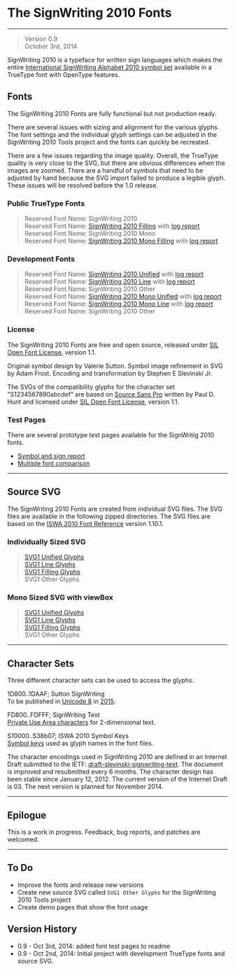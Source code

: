 The SignWriting 2010 Fonts
=====================
- - - 
> Version 0.9  
October 3rd, 2014

SignWriting 2010 is a typeface for written sign languages
which makes the entire [International SignWriting Alphabet 2010 symbol set][19] available in a TrueType font with OpenType features.

Fonts
-------
The SignWriting 2010 Fonts are fully functional but not production ready.  

There are several issues with sizing and alignment for the various glyphs.  The font settings and the individual glyph settings can be adjusted in the SignWriting 2010 Tools project and the fonts can quickly be recreated.

There are a few issues regarding the image quality.  Overall, the TrueType quality is very close to the SVG, but there are obvious differences when the images are zoomed.  There are a handful of symbols that need to be adjusted by hand because the SVG import failed to produce a legible glyph.  These issues will be resolved before the 1.0 release.


### Public TrueType Fonts  
> Reserved Font Name: SignWriting 2010  
Reserved Font Name: [SignWriting 2010 Filling][1] with [log report][2]  
Reserved Font Name: SignWriting 2010 Mono  
Reserved Font Name: [SignWriting 2010 Mono Filling][3] with [log report][4]  

### Development Fonts  
> Reserved Font Name: [SignWriting 2010 Unified][5] with [log report][6]  
Reserved Font Name: [SignWriting 2010 Line][7] with [log report][8]  
Reserved Font Name: SignWriting 2010 Other  
Reserved Font Name: [SignWriting 2010 Mono Unified][9] with [log report][10]  
Reserved Font Name: [SignWriting 2010 Mono Line][11] with [log report][12]  
Reserved Font Name: SignWriting 2010 Other

### License
The SignWriting 2010 Fonts are free and open source, released under
[SIL Open Font License][24], version 1.1.

Original symbol design by Valerie Sutton.
Symbol image refinement in SVG by Adam Frost.
Encoding and transformation by Stephen E Slevinski Jr.

The SVGs of the compatibility glyphs for the character set "S1234567890abcdef" are based on [Source Sans Pro][25]
written by Paul D. Hunt and licensed under [SIL Open Font License][24], version 1.1.

### Test Pages
There are several prototype test pages available for the SignWritig 2010 fonts.

* [Symbol and sign report][27]
* [Multiple font comparison][28]

- - - 

Source SVG
--------------
The SignWriting 2010 Fonts are created from individual SVG files.  The SVG files are available in the following zipped directories.  The SVG files are based on the [ISWA 2010 Font Reference][20] version 1.10.1.

### Individually Sized SVG
> [SVG1 Unified Glyphs][13]  
[SVG1 Line Glyphs][14]  
[SVG1 Filling Glyphs][15]  
SVG1 Other Glyphs  

### Mono Sized SVG with viewBox

> [SVG1 Unified Glyphs][16]  
[SVG1 Line Glyphs][17]  
[SVG1 Filling Glyphs][18]  
SVG1 Other Glyphs
  
- - -

Character Sets
--------------------
Three different character sets can be used to access the glyphs.

1D800..1DAAF; Sutton SignWriting  
To be published in [Unicode 8][21] in [2015][22].

FD800..FDFFF; SignWriting Text  
[Private Use Area characters][26] for 2-dimensional text.

S10000..S38b07; ISWA 2010 Symbol Keys  
[Symbol keys][19] used as glyph names in the font files.

The character encodings used in SignWriting 2010 are defined in an Internet Draft submitted to the IETF: [draft-slevinski-signwriting-text][26].
The document is improved and resubmitted every 6 months.
The character design has been stable since January 12, 2012.
The current version of the Internet Draft is 03.
The next version is planned for November 2014.

- - -

Epilogue
----------
This is a work in progress. Feedback, bug reports, and patches are welcomed.

- - -

To Do
-------
* Improve the fonts and release new versions
* Create new source SVG called `SVG1 Other Glyphs` for the SignWriting 2010 Tools project
* Create demo pages that show the font usage

Version History
------------------
* 0.9 - Oct 3rd, 2014: added font test pages to readme
* 0.9 - Oct 2nd, 2014: Initial project with development TrueType fonts and source SVG.

[1]: https://github.com/Slevinski/signwriting_2010_fonts/raw/master/fonts/SignWriting%202010%20Filling.ttf
[2]: https://github.com/Slevinski/signwriting_2010_fonts/raw/master/fonts/SignWriting%202010%20Filling.log
[3]: https://github.com/Slevinski/signwriting_2010_fonts/raw/master/fonts/SignWriting%202010%20Mono%20Filling.ttf
[4]: https://github.com/Slevinski/signwriting_2010_fonts/raw/master/fonts/SignWriting%202010%20Mono%20Filling.log
[5]: https://github.com/Slevinski/signwriting_2010_fonts/raw/master/fonts/SignWriting%202010%20Unified.ttf
[6]: https://github.com/Slevinski/signwriting_2010_fonts/raw/master/fonts/SignWriting%202010%20Unified.log
[7]: https://github.com/Slevinski/signwriting_2010_fonts/raw/master/fonts/SignWriting%202010%20Line.ttf
[8]: https://github.com/Slevinski/signwriting_2010_fonts/raw/master/fonts/SignWriting%202010%20Line.log
[9]: https://github.com/Slevinski/signwriting_2010_fonts/raw/master/fonts/SignWriting%202010%20Mono%20Unified.ttf
[10]: https://github.com/Slevinski/signwriting_2010_fonts/raw/master/fonts/SignWriting%202010%20Mono%20Unified.log
[11]: https://github.com/Slevinski/signwriting_2010_fonts/raw/master/fonts/SignWriting%202010%20Mono%20Line.ttf
[12]: https://github.com/Slevinski/signwriting_2010_fonts/raw/master/fonts/SignWriting%202010%20Mono%20Line.log
[13]: https://github.com/Slevinski/signwriting_2010_fonts/raw/master/source/svg1U.zip
[14]: https://github.com/Slevinski/signwriting_2010_fonts/raw/master/source/svg1L.zip
[15]: https://github.com/Slevinski/signwriting_2010_fonts/raw/master/source/svg1F.zip
[16]: https://github.com/Slevinski/signwriting_2010_fonts/raw/master/source/svb1U.zip
[17]: https://github.com/Slevinski/signwriting_2010_fonts/raw/master/source/svb1L.zip
[18]: https://github.com/Slevinski/signwriting_2010_fonts/raw/master/source/svb1F.zip
[19]: http://signbank.org/iswa
[20]: http://signpuddle.net/iswa
[21]: http://www.unicode.org/alloc/Pipeline.html
[22]: http://unicode-inc.blogspot.com/2014/08/new-publication-schedule-for-unicode.html
[23]: http://tools.ietf.org/html/draft-slevinski-signwriting-text
[24]: http://scripts.sil.org/OFL
[25]: https://www.google.com/fonts/specimen/Source+Sans+Pro
[26]: http://tools.ietf.org/html/draft-slevinski-signwriting-text
[27]: http://signpuddle.net/iswa/swfont_test.html
[28]: http://signpuddle.net/iswa/swfonts.html
[29]: https://github.com/Slevinski/signwriting_2010_fonts
[30]: https://github.com/Slevinski/signwriting_2010_tools
[31]: https://github.com/Slevinski/swap
[32]: https://github.com/Slevinski/swis
[33]: https://signbank.org/swap
[34]: http://swis.wmflabs.org
[35]: http://signbank.org/swis
[36]: http://signpuddle.com
[37]: https://incubator.wikimedia.org/wiki/User:Slevinski
[38]: https://incubator.wikimedia.org/wiki/User:Slevinski/SignWriting/Incubator#SignWriting_Gadget
[39]: https://incubator.wikimedia.org/wiki/Wp/ase
[40]: https://incubator.wikimedia.org/wiki/Category:Incubator:Test_wikis_of_sign_languages
[41]: http://www.adobe.com/devnet/opentype/afdko/topic_feature_file_syntax.html#5.d
[42]: https://raw.githubusercontent.com/Slevinski/signwriting_2010_tools/master/source/signwriting_2010_unicode8.fea
[43]: https://raw.githubusercontent.com/Slevinski/signwriting_2010_tools/master/source/signwriting_2010_unicode_pua.fea
[44]: https://raw.githubusercontent.com/Slevinski/signwriting_2010_tools/master/source/signwriting_2010_symbolkey.fea
[45]: http://fontforge.org/
[46]: http://fontforge.org/python.html
